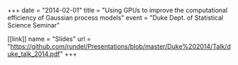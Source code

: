 +++
date = "2014-02-01"
title = "Using GPUs to improve the computational efficiency of Gaussian process models"
event = "Duke Dept. of Statistical Science Seminar"

[[link]]
name = "Slides"
url = "https://github.com/rundel/Presentations/blob/master/Duke%202014/Talk/duke_talk_2014.pdf"
+++
